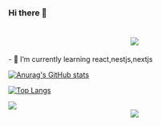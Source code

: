 ### Hi there 👋

<h1 align="center"> <a href="https://sunguoqi.com/"> <img src="https://readme-typing-svg.herokuapp.com/?lines=console.log(%22Hello%2C%20World!%22);欢迎来到我的github!&center=true&size=27"> </a> </h1>
- 🌱 I’m currently learning react,nestjs,nextjs

[![Anurag's GitHub stats](https://github-readme-stats.vercel.app/api?username=HelTi&show_icons=true)](https://github.com/anuraghazra/github-readme-stats)

[![Top Langs](https://github-readme-stats.vercel.app/api/top-langs/?username=HelTi&layout=compact)](https://github.com/anuraghazra/github-readme-stats)

<div> <img src="https://github-profile-trophy.vercel.app/?username=HelTi" /> </div>
<div align="center"> <img src="https://visitor-badge.glitch.me/badge?page_id=HelTi" /> </div>



